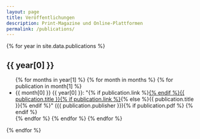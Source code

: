 ```yaml
---
layout: page
title: Veröffentlichungen
description: Print-Magazine und Online-Plattformen
permalink: /publications/
---
```


{% for year in site.data.publications %}
<h2>{{ year[0] }}</h2>
<ul class="talk-list">
    {% for months in year[1] %}
        {% for month in months %}
            {% for publication in month[1] %}
    <li>{{ month[0] }} {{ year[0] }}: "{% if publication.link %}<a href="{{ publication.link }}">{% endif %}{{ publication.title }}{% if publication.link %}</a>{% else %}{{ publication.title }}{% endif %}" ({{ publication.publisher }}){% if publication.pdf %} <a class="icon" href="{{ publication.pdf }}"><i title="PDF" class="fa fa-file-pdf-o" aria-hidden="true"></i></a>{% endif %}
	</li>            
            {% endfor %}
        {% endfor %}
    {% endfor %}
</ul>
{% endfor %}
